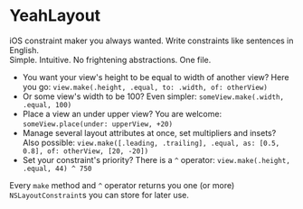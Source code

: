 # YeahLayout
iOS constraint maker you always wanted. Write constraints like sentences in English.</br>
Simple. Intuitive. No frightening abstractions. One file.

* You want your view's height to be equal to width of another view? Here you go: ```view.make(.height, .equal, to: .width, of: otherView)```
* Or some view's width to be 100? Even simpler: ```someView.make(.width, .equal, 100)```
* Place a view an under upper view? You are welcome: ```someView.place(under: upperView, +20)```
* Manage several layout attributes at once, set multipliers and insets? Also possible:  ```view.make([.leading, .trailing], .equal, as: [0.5, 0.8], of: otherView, [20, -20]) ```
* Set your constraint's priority? There is a ```^``` operator: ```view.make(.height, .equal, 44) ^ 750```

Every ```make``` method and ```^``` operator returns you one (or more) ```NSLayoutConstraint```s you can store for later use.
